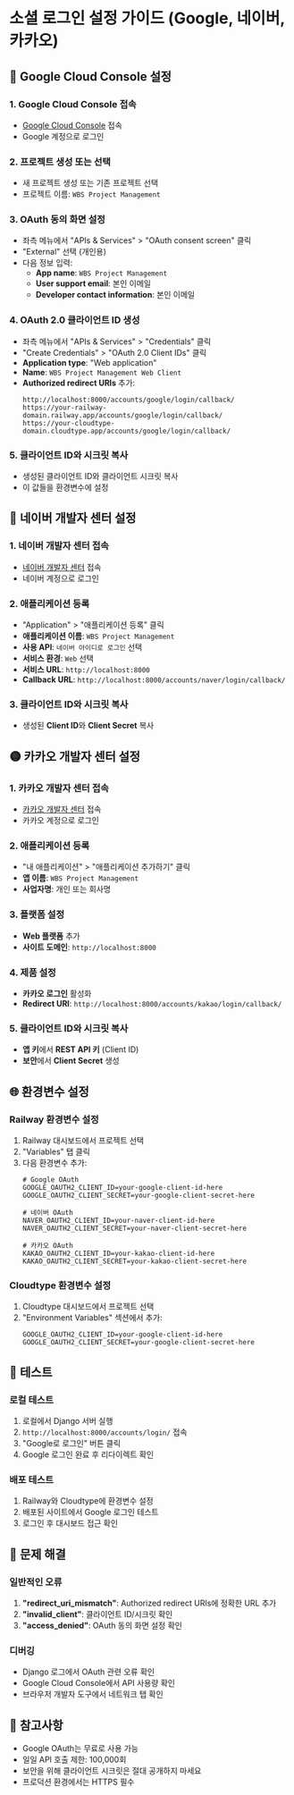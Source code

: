 # 소셜 로그인 설정 가이드 (Google, 네이버, 카카오)

## 🔑 Google Cloud Console 설정

### 1. Google Cloud Console 접속
- [Google Cloud Console](https://console.cloud.google.com/) 접속
- Google 계정으로 로그인

### 2. 프로젝트 생성 또는 선택
- 새 프로젝트 생성 또는 기존 프로젝트 선택
- 프로젝트 이름: `WBS Project Management`

### 3. OAuth 동의 화면 설정
- 좌측 메뉴에서 "APIs & Services" > "OAuth consent screen" 클릭
- "External" 선택 (개인용)
- 다음 정보 입력:
  - **App name**: `WBS Project Management`
  - **User support email**: 본인 이메일
  - **Developer contact information**: 본인 이메일

### 4. OAuth 2.0 클라이언트 ID 생성
- 좌측 메뉴에서 "APIs & Services" > "Credentials" 클릭
- "Create Credentials" > "OAuth 2.0 Client IDs" 클릭
- **Application type**: "Web application"
- **Name**: `WBS Project Management Web Client`
- **Authorized redirect URIs** 추가:
  ```
  http://localhost:8000/accounts/google/login/callback/
  https://your-railway-domain.railway.app/accounts/google/login/callback/
  https://your-cloudtype-domain.cloudtype.app/accounts/google/login/callback/
  ```

### 5. 클라이언트 ID와 시크릿 복사
- 생성된 클라이언트 ID와 클라이언트 시크릿 복사
- 이 값들을 환경변수에 설정

## 🔑 네이버 개발자 센터 설정

### 1. 네이버 개발자 센터 접속
- [네이버 개발자 센터](https://developers.naver.com/) 접속
- 네이버 계정으로 로그인

### 2. 애플리케이션 등록
- "Application" > "애플리케이션 등록" 클릭
- **애플리케이션 이름**: `WBS Project Management`
- **사용 API**: `네이버 아이디로 로그인` 선택
- **서비스 환경**: `Web` 선택
- **서비스 URL**: `http://localhost:8000`
- **Callback URL**: `http://localhost:8000/accounts/naver/login/callback/`

### 3. 클라이언트 ID와 시크릿 복사
- 생성된 **Client ID**와 **Client Secret** 복사

## 🟡 카카오 개발자 센터 설정

### 1. 카카오 개발자 센터 접속
- [카카오 개발자 센터](https://developers.kakao.com/) 접속
- 카카오 계정으로 로그인

### 2. 애플리케이션 등록
- "내 애플리케이션" > "애플리케이션 추가하기" 클릭
- **앱 이름**: `WBS Project Management`
- **사업자명**: 개인 또는 회사명

### 3. 플랫폼 설정
- **Web 플랫폼** 추가
- **사이트 도메인**: `http://localhost:8000`

### 4. 제품 설정
- **카카오 로그인** 활성화
- **Redirect URI**: `http://localhost:8000/accounts/kakao/login/callback/`

### 5. 클라이언트 ID와 시크릿 복사
- **앱 키**에서 **REST API 키** (Client ID)
- **보안**에서 **Client Secret** 생성

## 🌐 환경변수 설정

### Railway 환경변수 설정
1. Railway 대시보드에서 프로젝트 선택
2. "Variables" 탭 클릭
3. 다음 환경변수 추가:
   ```
   # Google OAuth
   GOOGLE_OAUTH2_CLIENT_ID=your-google-client-id-here
   GOOGLE_OAUTH2_CLIENT_SECRET=your-google-client-secret-here
   
   # 네이버 OAuth
   NAVER_OAUTH2_CLIENT_ID=your-naver-client-id-here
   NAVER_OAUTH2_CLIENT_SECRET=your-naver-client-secret-here
   
   # 카카오 OAuth
   KAKAO_OAUTH2_CLIENT_ID=your-kakao-client-id-here
   KAKAO_OAUTH2_CLIENT_SECRET=your-kakao-client-secret-here
   ```

### Cloudtype 환경변수 설정
1. Cloudtype 대시보드에서 프로젝트 선택
2. "Environment Variables" 섹션에서 추가:
   ```
   GOOGLE_OAUTH2_CLIENT_ID=your-google-client-id-here
   GOOGLE_OAUTH2_CLIENT_SECRET=your-google-client-secret-here
   ```

## 🧪 테스트

### 로컬 테스트
1. 로컬에서 Django 서버 실행
2. `http://localhost:8000/accounts/login/` 접속
3. "Google로 로그인" 버튼 클릭
4. Google 로그인 완료 후 리다이렉트 확인

### 배포 테스트
1. Railway와 Cloudtype에 환경변수 설정
2. 배포된 사이트에서 Google 로그인 테스트
3. 로그인 후 대시보드 접근 확인

## 🔧 문제 해결

### 일반적인 오류
1. **"redirect_uri_mismatch"**: Authorized redirect URIs에 정확한 URL 추가
2. **"invalid_client"**: 클라이언트 ID/시크릿 확인
3. **"access_denied"**: OAuth 동의 화면 설정 확인

### 디버깅
- Django 로그에서 OAuth 관련 오류 확인
- Google Cloud Console에서 API 사용량 확인
- 브라우저 개발자 도구에서 네트워크 탭 확인

## 📝 참고사항

- Google OAuth는 무료로 사용 가능
- 일일 API 호출 제한: 100,000회
- 보안을 위해 클라이언트 시크릿은 절대 공개하지 마세요
- 프로덕션 환경에서는 HTTPS 필수
